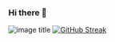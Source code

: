 ### Hi there 👋

<!--
**chaitanya-kolliboyina/chaitanya-kolliboyina** is a ✨ _special_ ✨ repository because its `README.md` (this file) appears on your GitHub profile.

Here are some ideas to get you started:

- 🔭 I’m currently working on ...
- 🌱 I’m currently learning ...
- 👯 I’m looking to collaborate on ...
- 🤔 I’m looking for help with ...
- 💬 Ask me about ...
- 📫 How to reach me: ...
- 😄 Pronouns: ...
- ⚡ Fun fact: ...
-->

![image title](https://rushter.com/counter.svg)
[![GitHub Streak](https://streak-stats.demolab.com/?user=chaitanya-kolliboyina)](https://git.io/streak-stats)
